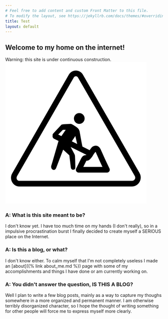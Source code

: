 ```yaml
---
# Feel free to add content and custom Front Matter to this file.
# To modify the layout, see https://jekyllrb.com/docs/themes/#overriding-theme-defaults
title: Test
layout: default
---
```



## Welcome to my home on the internet!

Warning: this site is under continuous construction.
![under construction](/assets/under-construction.png)

### A: What is this site meant to be? 
I don't know yet. I have too much time on my hands (I don't really), so in a impulsive procrastination burst I finally decided to create myself a SERIOUS place on the Internet. 

### A: Is this a blog, or what?
I don't know either. To calm myself that I'm not completely useless I made an [about]({% link about_me.md %}) page with some of my accomplishments and things I have done or am currently working on. 

### A: You didn't answer the question, IS THIS A BLOG?
Well I plan to write a few blog posts, mainly as a way to capture my thoughs somewhere in a more organized and permanent manner. I am otherwise terribly disorganized character, so I hope the thought of writing something for other people will force me to express myself more clearly. 





